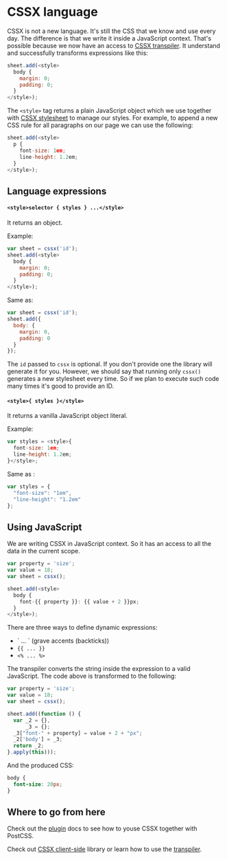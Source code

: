 # CSSX language

CSSX is not a new language. It's still the CSS that we know and use every day. The difference is that we write it inside a JavaScript context. That's possible because we now have an access to [CSSX transpiler](https://github.com/krasimir/cssx/tree/master/packages/cssx-transpiler). It understand and successfully transforms expressions like this:

```js
sheet.add(<style>
  body {
    margin: 0;
    padding: 0;
  }
</style>);
```

The `<style>` tag returns a plain JavaScript object which we use together with [CSSX stylesheet](https://github.com/krasimir/cssx/tree/master/packages/cssx#stylesheet-api) to manage our styles. For example, to append a new CSS rule for all paragraphs on our page we can use the following:

```js
sheet.add(<style>
  p {
    font-size: 1em;
    line-height: 1.2em;
  }
</style>);
```

## Language expressions

#### `<style>selector { styles } ...</style>`

It returns an object.

Example:

```js
var sheet = cssx('id');
sheet.add(<style>
  body {
    margin: 0;
    padding: 0;
  }
</style>);
```

Same as:

```js
var sheet = cssx('id');
sheet.add({
  body: {
    margin: 0,
    padding: 0
  }
});
```

The `id` passed to `cssx` is optional. If you don't provide one the library will generate it for you. However, we should say that running only `cssx()` generates a new stylesheet every time. So if we plan to execute such code many times it's good to provide an ID.

#### `<style>{ styles }</style>`

It returns a vanilla JavaScript object literal.

Example:

```js
var styles = <style>{
  font-size: 1em;
  line-height: 1.2em;
}</style>;
```

Same as :

```js
var styles = {
  "font-size": "1em",
  "line-height": "1.2em"
};
```

## Using JavaScript

We are writing CSSX in JavaScript context. So it has an access to all the data in the current scope.

```js
var property = 'size';
var value = 18;
var sheet = cssx();

sheet.add(<style>
  body {
    font-{{ property }}: {{ value + 2 }}px;
  }
</style>);
```

There are three ways to define dynamic expressions:

* &#96; ... &#96; (grave accents (backticks))
* `{{ ... }}`
* `<% ... %>`

The transpiler converts the string inside the expression to a valid JavaScript. The code above is transformed to the following:

```js
var property = 'size';
var value = 18;
var sheet = cssx();

sheet.add((function () {
  var _2 = {},
      _3 = {};
  _3["font-" + property] = value + 2 + "px";
  _2['body'] = _3;
  return _2;
}.apply(this)));
```

And the produced CSS:

```css
body {
  font-size: 20px;
}
```

## Where to go from here

Check out the [plugin](./plugins.md) docs to see how to youse CSSX together with PostCSS.

Check out [CSSX client-side](https://github.com/krasimir/cssx/tree/master/packages/cssx) library or learn how to use the [transpiler](https://github.com/krasimir/cssx/tree/master/packages/cssx-transpiler).

